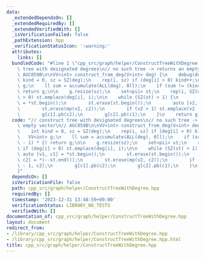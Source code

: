 ```yaml
---
data:
  _extendedDependsOn: []
  _extendedRequiredBy: []
  _extendedVerifiedWith: []
  _isVerificationFailed: false
  _pathExtension: hpp
  _verificationStatusIcon: ':warning:'
  attributes:
    links: []
  bundledCode: "#line 1 \"cpp_src/graph/helper/ConstructTreeWithDegree.hpp\"\n// construct\
    \ tree with designated degrees\n// no such tree -> returns an empty vector\n//\
    \ AGC059B\n\nVV<int> construct_from_deg(V<int> deg) {\n    debug(deg);\n    int\
    \ kind = 0, sz = SZ(deg);\n    rep(i, sz) if (deg[i] > 0) kind++;\n\n    VV<int>\
    \ g;\n    ll sum = accumulate(ALL(deg), 0ll);\n    if (sum != (kind - 1) * 2)\
    \ return g;\n\n    g.resize(sz);\n    set<pii> st;\n    rep(i, SZ(deg)) if (deg[i]\
    \ > 0) st.emplace(deg[i], i);\n\n    while (SZ(st) > 1) {\n        auto [v1, c1]\
    \ = *st.begin();\n        st.erase(st.begin());\n        auto [v2, c2] = *(--st.end());\n\
    \        st.erase(mp(v2, c2));\n        if (v2 > 1) st.emplace(v2 - 1, c2);\n\
    \        g[c1].pb(c2);\n        g[c2].pb(c1);\n    }\n    return g;\n}\n"
  code: "// construct tree with designated degrees\n// no such tree -> returns an\
    \ empty vector\n// AGC059B\n\nVV<int> construct_from_deg(V<int> deg) {\n    debug(deg);\n\
    \    int kind = 0, sz = SZ(deg);\n    rep(i, sz) if (deg[i] > 0) kind++;\n\n \
    \   VV<int> g;\n    ll sum = accumulate(ALL(deg), 0ll);\n    if (sum != (kind\
    \ - 1) * 2) return g;\n\n    g.resize(sz);\n    set<pii> st;\n    rep(i, SZ(deg))\
    \ if (deg[i] > 0) st.emplace(deg[i], i);\n\n    while (SZ(st) > 1) {\n       \
    \ auto [v1, c1] = *st.begin();\n        st.erase(st.begin());\n        auto [v2,\
    \ c2] = *(--st.end());\n        st.erase(mp(v2, c2));\n        if (v2 > 1) st.emplace(v2\
    \ - 1, c2);\n        g[c1].pb(c2);\n        g[c2].pb(c1);\n    }\n    return g;\n\
    }"
  dependsOn: []
  isVerificationFile: false
  path: cpp_src/graph/helper/ConstructTreeWithDegree.hpp
  requiredBy: []
  timestamp: '2023-12-31 13:48:59+09:00'
  verificationStatus: LIBRARY_NO_TESTS
  verifiedWith: []
documentation_of: cpp_src/graph/helper/ConstructTreeWithDegree.hpp
layout: document
redirect_from:
- /library/cpp_src/graph/helper/ConstructTreeWithDegree.hpp
- /library/cpp_src/graph/helper/ConstructTreeWithDegree.hpp.html
title: cpp_src/graph/helper/ConstructTreeWithDegree.hpp
---
```

